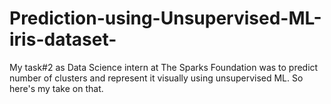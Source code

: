 # Prediction-using-Unsupervised-ML-iris-dataset-
My task#2 as Data Science intern at The Sparks Foundation was to predict number of clusters and represent it visually using unsupervised ML. So here's my take on that.

